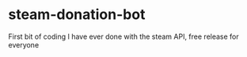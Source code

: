 # steam-donation-bot
First bit of coding I have ever done with the steam API, free release for everyone
